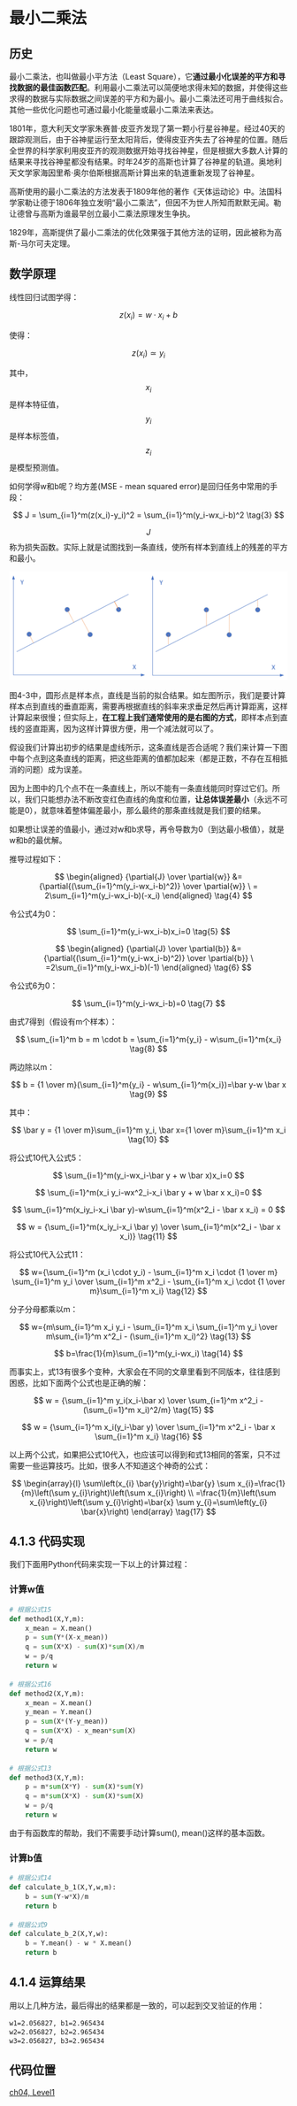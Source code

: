 # 最小二乘法

## 历史

最小二乘法，也叫做最小平方法（Least Square），它**通过最小化误差的平方和寻找数据的最佳函数匹配**。利用最小二乘法可以简便地求得未知的数据，并使得这些求得的数据与实际数据之间误差的平方和为最小。最小二乘法还可用于曲线拟合。其他一些优化问题也可通过最小化能量或最小二乘法来表达。

1801年，意大利天文学家朱赛普·皮亚齐发现了第一颗小行星谷神星。经过40天的跟踪观测后，由于谷神星运行至太阳背后，使得皮亚齐失去了谷神星的位置。随后全世界的科学家利用皮亚齐的观测数据开始寻找谷神星，但是根据大多数人计算的结果来寻找谷神星都没有结果。时年24岁的高斯也计算了谷神星的轨道。奥地利天文学家海因里希·奥尔伯斯根据高斯计算出来的轨道重新发现了谷神星。

高斯使用的最小二乘法的方法发表于1809年他的著作《天体运动论》中。法国科学家勒让德于1806年独立发明“最小二乘法”，但因不为世人所知而默默无闻。勒让德曾与高斯为谁最早创立最小二乘法原理发生争执。

1829年，高斯提供了最小二乘法的优化效果强于其他方法的证明，因此被称为高斯-马尔可夫定理。

## 数学原理

线性回归试图学得：

$$z(x_i)=w \cdot x_i+b \tag{1}$$

使得：

$$z(x_i) \simeq y_i \tag{2}$$

其中，$$x_i$$是样本特征值，$$y_i$$是样本标签值，$$z_i$$是模型预测值。

如何学得w和b呢？均方差\(MSE - mean squared error\)是回归任务中常用的手段： 

$$ J = \sum_{i=1}^m(z(x_i)-y_i)^2 = \sum_{i=1}^m(y_i-wx_i-b)^2 \tag{3} $$

$$J$$称为损失函数。实际上就是试图找到一条直线，使所有样本到直线上的残差的平方和最小。

![&#x56FE;4-3 &#x5747;&#x65B9;&#x5DEE;&#x51FD;&#x6570;&#x7684;&#x8BC4;&#x4F30;&#x539F;&#x7406;](../.gitbook/assets/image%20%2812%29.png)

图4-3中，圆形点是样本点，直线是当前的拟合结果。如左图所示，我们是要计算样本点到直线的垂直距离，需要再根据直线的斜率来求垂足然后再计算距离，这样计算起来很慢；但实际上，**在工程上我们通常使用的是右图的方式**，即样本点到直线的竖直距离，因为这样计算很方便，用一个减法就可以了。

假设我们计算出初步的结果是虚线所示，这条直线是否合适呢？我们来计算一下图中每个点到这条直线的距离，把这些距离的值都加起来（都是正数，不存在互相抵消的问题）成为误差。

因为上图中的几个点不在一条直线上，所以不能有一条直线能同时穿过它们。所以，我们只能想办法不断改变红色直线的角度和位置，**让总体误差最小**（永远不可能是0），就意味着整体偏差最小，那么最终的那条直线就是我们要的结果。

如果想让误差的值最小，通过对w和b求导，再令导数为0（到达最小极值），就是w和b的最优解。

推导过程如下：

$$ \begin{aligned} {\partial{J} \over \partial{w}} &={\partial{(\sum_{i=1}^m(y_i-wx_i-b)^2)} \over \partial{w}} \ = 2\sum_{i=1}^m(y_i-wx_i-b)(-x_i) \end{aligned} \tag{4} $$

令公式4为0：

$$ \sum_{i=1}^m(y_i-wx_i-b)x_i=0 \tag{5} $$

$$ \begin{aligned} {\partial{J} \over \partial{b}} &={\partial{(\sum_{i=1}^m(y_i-wx_i-b)^2)} \over \partial{b}} \ =2\sum_{i=1}^m(y_i-wx_i-b)(-1) \end{aligned} \tag{6} $$

令公式6为0：

$$ \sum_{i=1}^m(y_i-wx_i-b)=0 \tag{7} $$

由式7得到（假设有m个样本）：

$$ \sum_{i=1}^m b = m \cdot b = \sum_{i=1}^m{y_i} - w\sum_{i=1}^m{x_i} \tag{8} $$

两边除以m：

$$ b = {1 \over m}(\sum_{i=1}^m{y_i} - w\sum_{i=1}^m{x_i})=\bar y-w \bar x \tag{9} $$

其中：

$$ \bar y = {1 \over m}\sum_{i=1}^m y_i, \bar x={1 \over m}\sum_{i=1}^m x_i \tag{10} $$

将公式10代入公式5：

$$ \sum_{i=1}^m(y_i-wx_i-\bar y + w \bar x)x_i=0 $$

$$ \sum_{i=1}^m(x_i y_i-wx^2_i-x_i \bar y + w \bar x x_i)=0 $$

$$ \sum_{i=1}^m(x_iy_i-x_i \bar y)-w\sum_{i=1}^m(x^2_i - \bar x x_i) = 0 $$

$$ w = {\sum_{i=1}^m(x_iy_i-x_i \bar y) \over \sum_{i=1}^m(x^2_i - \bar x x_i)} \tag{11} $$

将公式10代入公式11：

$$ w={\sum_{i=1}^m (x_i \cdot y_i) - \sum_{i=1}^m x_i \cdot {1 \over m} \sum_{i=1}^m y_i \over \sum_{i=1}^m x^2_i - \sum_{i=1}^m x_i \cdot {1 \over m}\sum_{i=1}^m x_i} \tag{12} $$

分子分母都乘以m：

$$ w={m\sum_{i=1}^m x_i y_i - \sum_{i=1}^m x_i \sum_{i=1}^m y_i \over m\sum_{i=1}^m x^2_i - (\sum_{i=1}^m x_i)^2} \tag{13} $$

$$ b=\frac{1}{m}\sum_{i=1}^m(y_i-wx_i) \tag{14} $$

而事实上，式13有很多个变种，大家会在不同的文章里看到不同版本，往往感到困惑，比如下面两个公式也是正确的解：

$$ w = {\sum_{i=1}^m y_i(x_i-\bar x) \over \sum_{i=1}^m x^2_i - (\sum_{i=1}^m x_i)^2/m} \tag{15} $$

$$ w = {\sum_{i=1}^m x_i(y_i-\bar y) \over \sum_{i=1}^m x^2_i - \bar x \sum_{i=1}^m x_i} \tag{16} $$

以上两个公式，如果把公式10代入，也应该可以得到和式13相同的答案，只不过需要一些运算技巧。比如，很多人不知道这个神奇的公式：

$$
\begin{array}{l}
\sum\left(x_{i} \bar{y}\right)=\bar{y} \sum x_{i}=\frac{1}{m}\left(\sum y_{i}\right)\left(\sum x_{i}\right) \\
=\frac{1}{m}\left(\sum x_{i}\right)\left(\sum y_{i}\right)=\bar{x} \sum y_{i}=\sum\left(y_{i} \bar{x}\right)
\end{array} \tag{17}
$$

## 4.1.3 代码实现

我们下面用Python代码来实现一下以上的计算过程：

### 计算w值

```python
# 根据公式15
def method1(X,Y,m):
    x_mean = X.mean()
    p = sum(Y*(X-x_mean))
    q = sum(X*X) - sum(X)*sum(X)/m
    w = p/q
    return w

# 根据公式16
def method2(X,Y,m):
    x_mean = X.mean()
    y_mean = Y.mean()
    p = sum(X*(Y-y_mean))
    q = sum(X*X) - x_mean*sum(X)
    w = p/q
    return w

# 根据公式13
def method3(X,Y,m):
    p = m*sum(X*Y) - sum(X)*sum(Y)
    q = m*sum(X*X) - sum(X)*sum(X)
    w = p/q
    return w
```

由于有函数库的帮助，我们不需要手动计算sum\(\), mean\(\)这样的基本函数。

### 计算b值

```python
# 根据公式14
def calculate_b_1(X,Y,w,m):
    b = sum(Y-w*X)/m
    return b

# 根据公式9
def calculate_b_2(X,Y,w):
    b = Y.mean() - w * X.mean()
    return b
```

## 4.1.4 运算结果

用以上几种方法，最后得出的结果都是一致的，可以起到交叉验证的作用：

```text
w1=2.056827, b1=2.965434
w2=2.056827, b2=2.965434
w3=2.056827, b3=2.965434
```

## 代码位置

[ch04, Level1](https://github.com/microsoft/ai-edu/blob/master/A-%E5%9F%BA%E7%A1%80%E6%95%99%E7%A8%8B/A2-%E7%A5%9E%E7%BB%8F%E7%BD%91%E7%BB%9C%E5%9F%BA%E6%9C%AC%E5%8E%9F%E7%90%86%E7%AE%80%E6%98%8E%E6%95%99%E7%A8%8B/SourceCode/ch04-SingleVariableLinearRegression/Level1_LeastSquare.py)


